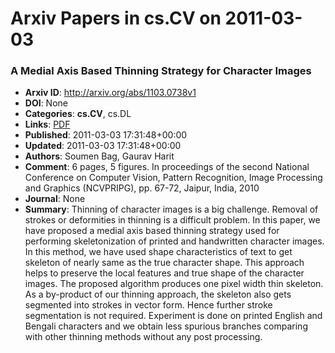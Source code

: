 # Arxiv Papers in cs.CV on 2011-03-03
### A Medial Axis Based Thinning Strategy for Character Images
- **Arxiv ID**: http://arxiv.org/abs/1103.0738v1
- **DOI**: None
- **Categories**: **cs.CV**, cs.DL
- **Links**: [PDF](http://arxiv.org/pdf/1103.0738v1)
- **Published**: 2011-03-03 17:31:48+00:00
- **Updated**: 2011-03-03 17:31:48+00:00
- **Authors**: Soumen Bag, Gaurav Harit
- **Comment**: 6 pages, 5 figures. In proceedings of the second National Conference
  on Computer Vision, Pattern Recognition, Image Processing and Graphics
  (NCVPRIPG), pp. 67-72, Jaipur, India, 2010
- **Journal**: None
- **Summary**: Thinning of character images is a big challenge. Removal of strokes or deformities in thinning is a difficult problem. In this paper, we have proposed a medial axis based thinning strategy used for performing skeletonization of printed and handwritten character images. In this method, we have used shape characteristics of text to get skeleton of nearly same as the true character shape. This approach helps to preserve the local features and true shape of the character images. The proposed algorithm produces one pixel width thin skeleton. As a by-product of our thinning approach, the skeleton also gets segmented into strokes in vector form. Hence further stroke segmentation is not required. Experiment is done on printed English and Bengali characters and we obtain less spurious branches comparing with other thinning methods without any post processing.



